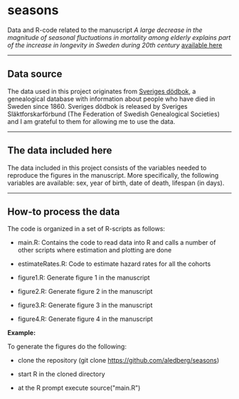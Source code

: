 # seasons

Data and R-code related to the manuscript _A large decrease in the magnitude of seasonal fluctuations in mortality among elderly explains part of the increase in longevity in Sweden during 20th century_ [available here](https://www.medrxiv.org/content/10.1101/2020.04.10.20060780v3)

---

## Data source
The data used in this project originates from [Sveriges dödbok](https://www.rotter.se/produkter/cd-dvd-usb/svdb), a genealogical database with information about people who have died in Sweden since 1860. Sveriges dödbok is released by Sveriges Släktforskarförbund (The Federation of Swedish Genealogical Societies) and I am grateful to them for allowing me to use the data. 

---

## The data included here

The data included in this project consists of the variables needed to reproduce the figures in the manuscript. More specifically, the following variables are available: sex, year of birth, date of death, lifespan (in days). 

---

## How-to process the data


The code is organized in a set of R-scripts as follows:

* main.R:  Contains the code to read data into R and calls a number of other scripts where estimation and plotting are done

* estimateRates.R: Code to estimate hazard rates for all the cohorts

* figure1.R: Generate figure 1 in the manuscript

* figure2.R: Generate figure 2 in the manuscript

* figure3.R: Generate figure 3 in the manuscript

* figure4.R: Generate figure 4 in the manuscript


**Example:**

To generate the figures do the following: 

* clone the repository (git clone https://github.com/aledberg/seasons)

* start R in the cloned directory

* at the R prompt execute source("main.R")


